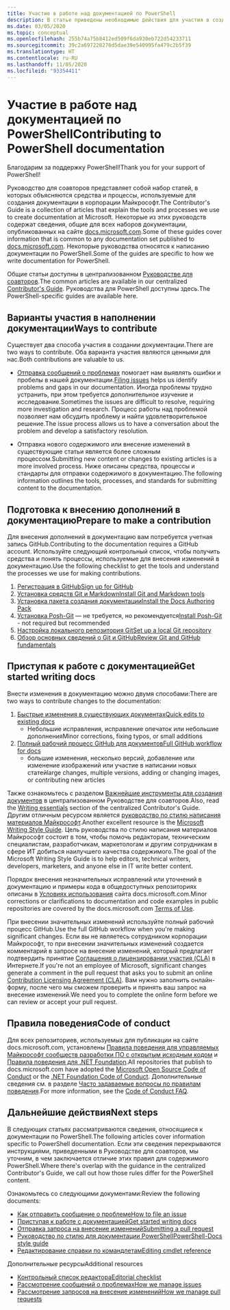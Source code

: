 ```yaml
---
title: Участие в работе над документацией по PowerShell
description: В статье приведены необходимые действия для участия в создании документации по PowerShell.
ms.date: 03/05/2020
ms.topic: conceptual
ms.openlocfilehash: 255b74a75b8412ed509f6da930eb722d54233711
ms.sourcegitcommit: 39c2a697228276d5dae39e540995fa479c2b5f39
ms.translationtype: HT
ms.contentlocale: ru-RU
ms.lasthandoff: 11/05/2020
ms.locfileid: "93354411"
---
```

# <a name="contributing-to-powershell-documentation"></a><span data-ttu-id="20711-103">Участие в работе над документацией по PowerShell</span><span class="sxs-lookup"><span data-stu-id="20711-103">Contributing to PowerShell documentation</span></span>

<span data-ttu-id="20711-104">Благодарим за поддержку PowerShell!</span><span class="sxs-lookup"><span data-stu-id="20711-104">Thank you for your support of PowerShell!</span></span>

<span data-ttu-id="20711-105">Руководство для соавторов представляет собой набор статей, в которых объясняются средства и процессы, используемые для создания документации в корпорации Майкрософт.</span><span class="sxs-lookup"><span data-stu-id="20711-105">The Contributor's Guide is a collection of articles that explain the tools and processes we use to create documentation at Microsoft.</span></span> <span data-ttu-id="20711-106">Некоторые из этих руководств содержат сведения, общие для всех наборов документации, опубликованных на сайте [docs.microsoft.com][docs].</span><span class="sxs-lookup"><span data-stu-id="20711-106">Some of these guides cover information that is common to any documentation set published to [docs.microsoft.com][docs].</span></span> <span data-ttu-id="20711-107">Некоторые руководства относятся к написанию документации по PowerShell.</span><span class="sxs-lookup"><span data-stu-id="20711-107">Some of the guides are specific to how we write documentation for PowerShell.</span></span>

<span data-ttu-id="20711-108">Общие статьи доступны в централизованном [Руководстве для соавторов][contribute].</span><span class="sxs-lookup"><span data-stu-id="20711-108">The common articles are available in our centralized [Contributor's Guide][contribute].</span></span> <span data-ttu-id="20711-109">Руководства для PowerShell доступны здесь.</span><span class="sxs-lookup"><span data-stu-id="20711-109">The PowerShell-specific guides are available here.</span></span>

## <a name="ways-to-contribute"></a><span data-ttu-id="20711-110">Варианты участия в наполнении документации</span><span class="sxs-lookup"><span data-stu-id="20711-110">Ways to contribute</span></span>

<span data-ttu-id="20711-111">Существует два способа участия в создании документации.</span><span class="sxs-lookup"><span data-stu-id="20711-111">There are two ways to contribute.</span></span> <span data-ttu-id="20711-112">Оба варианта участия являются ценными для нас.</span><span class="sxs-lookup"><span data-stu-id="20711-112">Both contributions are valuable to us.</span></span>

- <span data-ttu-id="20711-113">[Отправка сообщений о проблемах][file-an-issue] помогает нам выявлять ошибки и пробелы в нашей документации.</span><span class="sxs-lookup"><span data-stu-id="20711-113">[Filing issues][file-an-issue] helps us identify problems and gaps in our documentation.</span></span> <span data-ttu-id="20711-114">Иногда проблемы трудно устранить, при этом требуется дополнительное изучение и исследование.</span><span class="sxs-lookup"><span data-stu-id="20711-114">Sometimes the issues are difficult to resolve, requiring more investigation and research.</span></span> <span data-ttu-id="20711-115">Процесс работы над проблемой позволяет нам обсудить проблему и найти удовлетворительное решение.</span><span class="sxs-lookup"><span data-stu-id="20711-115">The issue process allows us to have a conversation about the problem and develop a satisfactory resolution.</span></span>

- <span data-ttu-id="20711-116">Отправка нового содержимого или внесение изменений в существующие статьи является более сложным процессом.</span><span class="sxs-lookup"><span data-stu-id="20711-116">Submitting new content or changes to existing articles is a more involved process.</span></span> <span data-ttu-id="20711-117">Ниже описаны средства, процессы и стандарты для отправки содержимого в документацию.</span><span class="sxs-lookup"><span data-stu-id="20711-117">The following information outlines the tools, processes, and standards for submitting content to the documentation.</span></span>

## <a name="prepare-to-make-a-contribution"></a><span data-ttu-id="20711-118">Подготовка к внесению дополнений в документацию</span><span class="sxs-lookup"><span data-stu-id="20711-118">Prepare to make a contribution</span></span>

<span data-ttu-id="20711-119">Для внесения дополнений в документацию вам потребуется учетная запись GitHub.</span><span class="sxs-lookup"><span data-stu-id="20711-119">Contributing to the documentation requires a GitHub account.</span></span> <span data-ttu-id="20711-120">Используйте следующий контрольный список, чтобы получить средства и понять процессы, используемые для внесения изменений в документацию.</span><span class="sxs-lookup"><span data-stu-id="20711-120">Use the following checklist to get the tools and understand the processes we use for making contributions.</span></span>

1. [<span data-ttu-id="20711-121">Регистрация в GitHub</span><span class="sxs-lookup"><span data-stu-id="20711-121">Sign up for GitHub</span></span>](/contribute/get-started-setup-github)
1. [<span data-ttu-id="20711-122">Установка средств Git и Markdown</span><span class="sxs-lookup"><span data-stu-id="20711-122">Install Git and Markdown tools</span></span>](/contribute/get-started-setup-tools)
1. [<span data-ttu-id="20711-123">Установка пакета создания документации</span><span class="sxs-lookup"><span data-stu-id="20711-123">Install the Docs Authoring Pack</span></span>](/contribute/how-to-write-docs-auth-pack)
1. <span data-ttu-id="20711-124">[Установка Posh-Git][posh-git] — не требуется, но рекомендуется</span><span class="sxs-lookup"><span data-stu-id="20711-124">[Install Posh-Git][posh-git] - not required but recommended</span></span>
1. [<span data-ttu-id="20711-125">Настройка локального репозитория Git</span><span class="sxs-lookup"><span data-stu-id="20711-125">Set up a local Git repository</span></span>](/contribute/get-started-setup-local)
1. [<span data-ttu-id="20711-126">Обзор основных сведений о Git и GitHub</span><span class="sxs-lookup"><span data-stu-id="20711-126">Review Git and GitHub fundamentals</span></span>](/contribute/git-github-fundamentals)

## <a name="get-started-writing-docs"></a><span data-ttu-id="20711-127">Приступая к работе с документацией</span><span class="sxs-lookup"><span data-stu-id="20711-127">Get started writing docs</span></span>

<span data-ttu-id="20711-128">Внести изменения в документацию можно двумя способами:</span><span class="sxs-lookup"><span data-stu-id="20711-128">There are two ways to contribute changes to the documentation:</span></span>

1. [<span data-ttu-id="20711-129">Быстрые изменения в существующих документах</span><span class="sxs-lookup"><span data-stu-id="20711-129">Quick edits to existing docs</span></span>](/contribute/#quick-edits-to-existing-documents)
   - <span data-ttu-id="20711-130">Небольшие исправления, исправление опечаток или небольшие дополнения</span><span class="sxs-lookup"><span data-stu-id="20711-130">Minor corrections, fixing typos, or small additions</span></span>
1. [<span data-ttu-id="20711-131">Полный рабочий процесс GitHub для документов</span><span class="sxs-lookup"><span data-stu-id="20711-131">Full GitHub workflow for docs</span></span>](/contribute/how-to-write-workflows-major)
   - <span data-ttu-id="20711-132">большие изменения, несколько версий, добавление или изменение изображений или участие в написании новых статей</span><span class="sxs-lookup"><span data-stu-id="20711-132">large changes, multiple versions, adding or changing images, or contributing new articles</span></span>

<span data-ttu-id="20711-133">Также ознакомьтесь с разделом [Важнейшие инструменты для создания документов](/contribute/style-quick-start) в централизованном Руководстве для соавторов.</span><span class="sxs-lookup"><span data-stu-id="20711-133">Also, read the [Writing essentials](/contribute/style-quick-start) section of the centralized Contributor's Guide.</span></span> <span data-ttu-id="20711-134">Другим отличным ресурсом является [руководство по стилю написания материалов Майкрософт][style-guide].</span><span class="sxs-lookup"><span data-stu-id="20711-134">Another excellent resource is the [Microsoft Writing Style Guide][style-guide].</span></span> <span data-ttu-id="20711-135">Цель руководства по стилю написания материалов Майкрософт состоит в том, чтобы помочь редакторам, техническим специалистам, разработчикам, маркетологам и другим сотрудникам в сфере ИТ добиться наилучшего качества содержимого.</span><span class="sxs-lookup"><span data-stu-id="20711-135">The goal of the Microsoft Writing Style Guide is to help editors, technical writers, developers, marketers, and anyone else in IT write better content.</span></span>

<span data-ttu-id="20711-136">Порядок внесения незначительных исправлений или уточнений в документацию и примеры кода в общедоступных репозиториях описаны в [Условиях использования][terms-of-use] сайта docs.microsoft.com.</span><span class="sxs-lookup"><span data-stu-id="20711-136">Minor corrections or clarifications to documentation and code examples in public repositories are covered by the docs.microsoft.com [Terms of Use][terms-of-use].</span></span>

<span data-ttu-id="20711-137">При внесении значительных изменений используйте полный рабочий процесс GitHub.</span><span class="sxs-lookup"><span data-stu-id="20711-137">Use the full GitHub workflow when you're making significant changes.</span></span> <span data-ttu-id="20711-138">Если вы не являетесь сотрудником корпорации Майкрософт, то при внесении значительных изменений создается комментарий в запросе на внесение изменений, который предлагает подтвердить принятие [Соглашения о лицензировании участия (CLA)][cla] в Интернете.</span><span class="sxs-lookup"><span data-stu-id="20711-138">If you're not an employee of Microsoft, significant changes generate a comment in the pull request that asks you to submit an online [Contribution Licensing Agreement (CLA)][cla].</span></span> <span data-ttu-id="20711-139">Вам нужно заполнить онлайн-форму, после чего мы сможем проверить и принять ваш запрос на внесение изменений.</span><span class="sxs-lookup"><span data-stu-id="20711-139">We need you to complete the online form before we can review or accept your pull request.</span></span>

## <a name="code-of-conduct"></a><span data-ttu-id="20711-140">Правила поведения</span><span class="sxs-lookup"><span data-stu-id="20711-140">Code of conduct</span></span>

<span data-ttu-id="20711-141">Для всех репозиториев, используемых для публикации на сайте docs.microsoft.com, установлены [Правила поведения для управляемых Майкрософт сообществ разработки ПО с открытым исходным кодом](https://opensource.microsoft.com/codeofconduct/) и [Правила поведения для .NET Foundation](https://dotnetfoundation.org/code-of-conduct).</span><span class="sxs-lookup"><span data-stu-id="20711-141">All repositories that publish to docs.microsoft.com have adopted the [Microsoft Open Source Code of Conduct](https://opensource.microsoft.com/codeofconduct/) or the [.NET Foundation Code of Conduct](https://dotnetfoundation.org/code-of-conduct).</span></span> <span data-ttu-id="20711-142">Дополнительные сведения см. в разделе [Часто задаваемые вопросы по правилам поведения](https://opensource.microsoft.com/codeofconduct/faq/).</span><span class="sxs-lookup"><span data-stu-id="20711-142">For more information, see the [Code of Conduct FAQ](https://opensource.microsoft.com/codeofconduct/faq/).</span></span>

## <a name="next-steps"></a><span data-ttu-id="20711-143">Дальнейшие действия</span><span class="sxs-lookup"><span data-stu-id="20711-143">Next steps</span></span>

<span data-ttu-id="20711-144">В следующих статьях рассматриваются сведения, относящиеся к документации по PowerShell.</span><span class="sxs-lookup"><span data-stu-id="20711-144">The following articles cover information specific to PowerShell documentation.</span></span> <span data-ttu-id="20711-145">Если эти сведения перекрываются инструкциями, приведенными в Руководстве для соавторов, мы уточним, в чем заключается отличие этих правил для содержимого PowerShell.</span><span class="sxs-lookup"><span data-stu-id="20711-145">Where there's overlap with the guidance in the centralized Contributor's Guide, we call out how those rules differ for the PowerShell content.</span></span>

<span data-ttu-id="20711-146">Ознакомьтесь со следующими документами:</span><span class="sxs-lookup"><span data-stu-id="20711-146">Review the following documents:</span></span>

- [<span data-ttu-id="20711-147">Как отправить сообщение о проблеме</span><span class="sxs-lookup"><span data-stu-id="20711-147">How to file an issue</span></span>](file-an-issue.md)
- [<span data-ttu-id="20711-148">Приступая к работе с документацией</span><span class="sxs-lookup"><span data-stu-id="20711-148">Get started writing docs</span></span>](get-started-writing.md)
- [<span data-ttu-id="20711-149">Отправка запроса на внесение изменений</span><span class="sxs-lookup"><span data-stu-id="20711-149">Submitting a pull request</span></span>](pull-requests.md)
- [<span data-ttu-id="20711-150">Руководство по стилю для документации PowerShell</span><span class="sxs-lookup"><span data-stu-id="20711-150">PowerShell-Docs style guide</span></span>](powershell-style-guide.md)
- [<span data-ttu-id="20711-151">Редактирование справки по командлетам</span><span class="sxs-lookup"><span data-stu-id="20711-151">Editing cmdlet reference</span></span>](editing-cmdlet-ref.md)

<span data-ttu-id="20711-152">Дополнительные ресурсы</span><span class="sxs-lookup"><span data-stu-id="20711-152">Additional resources</span></span>

- [<span data-ttu-id="20711-153">Контрольный список редактора</span><span class="sxs-lookup"><span data-stu-id="20711-153">Editorial checklist</span></span>](editorial-checklist.md)
- [<span data-ttu-id="20711-154">Рассмотрение сообщений о проблемах</span><span class="sxs-lookup"><span data-stu-id="20711-154">How we manage issues</span></span>](managing-issues.md)
- [<span data-ttu-id="20711-155">Рассмотрение запросов на внесение изменений</span><span class="sxs-lookup"><span data-stu-id="20711-155">How we manage pull requests</span></span>](managing-pull-requests.md)

<!--link refs-->
[cla]: https://cla.microsoft.com/
[contribute]: /contribute/
[docs]: https://docs.microsoft.com/
[file-an-issue]: file-an-issue.md
[posh-git]: https://www.powershellgallery.com/packages/posh-git
[psdocs]: /powershell
[style-guide]: /style-guide/welcome/
[terms-of-use]: /legal/termsofuse
